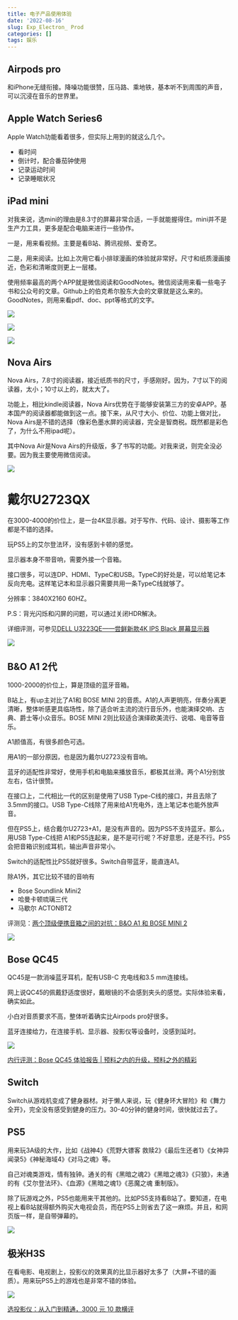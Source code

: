 ```yaml
---
title: 电子产品使用体验
date: '2022-08-16'
slug: Exp_Electron_ Prod
categories: []
tags: 娱乐
---
```


## Airpods pro

和iPhone无缝衔接。降噪功能很赞，压马路、乘地铁，基本听不到周围的声音，可以沉浸在音乐的世界里。

## Apple Watch Series6

Apple Watch功能看着很多，但实际上用到的就这么几个。

* 看时间
* 倒计时，配合番茄钟使用
* 记录运动时间
* 记录睡眠状况

## iPad mini

对我来说，选mini的理由是8.3寸的屏幕非常合适，一手就能握得住。mini并不是生产力工具，更多是配合电脑来进行一些协作。

一是，用来看视频。主要是看B站、腾讯视频、爱奇艺。

二是，用来阅读。比如上次用它看小排球漫画的体验就非常好。尺寸和纸质漫画接近，色彩和清晰度则更上一层楼。

使用频率最高的两个APP就是微信阅读和GoodNotes。微信阅读用来看一些电子书和公众号的文章。Github上的伯克希尔股东大会的文章就是这么来的。GoodNotes，则用来看pdf、doc、ppt等格式的文字。

![](https://s2.loli.net/2022/08/16/svilSp4IK2LFBZG.jpg)

![](https://s2.loli.net/2022/08/16/9zTbO3CAYHWfhw6.jpg)

![](https://s2.loli.net/2022/08/16/G7uEdyKVvTF1oMn.jpg)

## Nova Airs

Nova Airs，7.8寸的阅读器，接近纸质书的尺寸，手感刚好。因为，7寸以下的阅读器，太小；10寸以上的，就太大了。

功能上，相比kindle阅读器，Nova Airs优势在于能够安装第三方的安卓APP。基本国产的阅读器都能做到这一点。接下来，从尺寸大小、价位、功能上做对比，Nova Airs是不错的选择（像彩色墨水屏的阅读器，完全是智商税。既然都是彩色了，为什么不用ipad呢）。

其中Nova Air是Nova Airs的升级版，多了书写的功能。对我来说，则完全没必要。因为我主要使用微信阅读。

![](https://s2.loli.net/2022/08/16/D5xTNm91cEVf2nv.jpg)

# 戴尔U2723QX

在3000-4000的价位上，是一台4K显示器。对于写作、代码、设计、摄影等工作都是不错的选择。

玩PS5上的艾尔登法环，没有感到卡顿的感觉。

显示器本身不带音响，需要外接一个音箱。

接口很多，可以连DP、HDMI、TypeC和USB。TypeC的好处是，可以给笔记本反向充电。这样笔记本和显示器只需要共用一条TypeC线就够了。

分辨率：3840X2160 60HZ。

P.S：背光闪烁和闪屏的问题，可以通过关闭HDR解决。

详细评测，可参见[DELL U3223QE——尝鲜新款4K IPS Black 屏幕显示器](https://post.smzdm.com/p/a3dq9w2d/)

![](https://s2.loli.net/2022/08/16/F18kpsJ7NvPU4yX.png)

## B&O A1 2代

1000-2000的价位上，算是顶级的蓝牙音箱。

B站上，有up主对比了A1和 BOSE MINI 2的音质。A1的人声更明亮，伴奏分离更清晰，整体听感更具临场性，除了适合听主流的流行音乐外，也能演绎交响、古典、爵士等小众音乐。BOSE MINI 2则比较适合演绎欧美流行、说唱、电音等音乐。

A1颜值高，有很多颜色可选。

用A1的一部分原因，也是因为戴尔U2723没有音响。

蓝牙的适配性非常好，使用手机和电脑来播放音乐，都极其丝滑。两个A1分别放左右，估计很赞。

在接口上，二代相比一代的区别是使用了USB Type-C线的接口，并且去除了3.5mm的接口。USB Type-C线除了用来给A1充电外，连上笔记本也能外放声音。

但在PS5上，结合戴尔U2723+A1，是没有声音的。因为PS5不支持蓝牙。那么，用USB Type-C线把 A1和PS5连起来，是不是可行呢？不好意思，还是不行。PS5会把音箱识别成耳机，输出声音非常小。

Switch的适配性比PS5就好很多。Switch自带蓝牙，能直连A1。

除A1外，其它比较不错的音响有

* Bose Soundlink Mini2
* 哈曼卡顿琉璃三代
* 马歇尔 ACTONBT2

评测见：[两个顶级便携音箱之间的对抗：B&O A1 和 BOSE MINI 2](https://www.bilibili.com/video/BV1aW41147Fd?spm_id_from=333.337.search-card.all.click&vd_source=48be41d3beaefff0baa2371c3e2895e9)

![](https://s2.loli.net/2022/08/16/dsfMZexQLcwiTJU.webp)

## Bose QC45

QC45是一款消噪蓝牙耳机，配有USB-C 充电线和3.5 mm连接线。

网上说QC45的佩戴舒适度很好，戴眼镜的不会感到夹头的感觉。实际体验来看，确实如此。

小白对音质要求不高，整体听着确实比Airpods pro好很多。

蓝牙连接给力，在连接手机、显示器、投影仪等设备时，没感到延时。

![](https://s2.loli.net/2022/08/16/tdqolucvjzZbNWA.png)

[内行评测：Bose QC45 体验报告 | 预料之内的升级，预料之外的精彩](https://post.smzdm.com/p/a0dmz7v8/)

## Switch

Switch从游戏机变成了健身器材。对于懒人来说，玩《健身环大冒险》和《舞力全开》，完全没有感受到健身的压力。30-40分钟的健身时间，很快就过去了。

## PS5

用来玩3A级的大作，比如《战神4》《荒野大镖客 救赎2》《最后生还者1》《女神异闻录5》《神秘海域4》《对马之魂》等。

自己对魂类游戏，情有独钟。通关的有《黑暗之魂2》《黑暗之魂3》《只狼》，未通的有《艾尔登法环》、《血源》《黑暗之魂1》《恶魔之魂 重制版》。

除了玩游戏之外，PS5也能用来干其他的。比如PS5支持看B站了。要知道，在电视上看B站就得额外购买大电视会员，而在PS5上则省去了这一麻烦。并且，和网页版一样，是自带弹幕的。

![](https://s2.loli.net/2022/08/16/bGd9rVCzPAjlfks.jpg)

## 极米H3S

在看电影、电视剧上，投影仪的效果真的比显示器好太多了（大屏+不错的画质）。用来玩PS5上的游戏也是非常不错的体验。

![](https://s2.loli.net/2022/08/16/IFtgjpYsDZRif1B.jpg)

[选投影仪：从入门到精通，3000 元 10 款横评](https://www.bilibili.com/video/BV13L4y1n7WQ?spm_id_from=333.337.search-card.all.click&vd_source=48be41d3beaefff0baa2371c3e2895e9)
